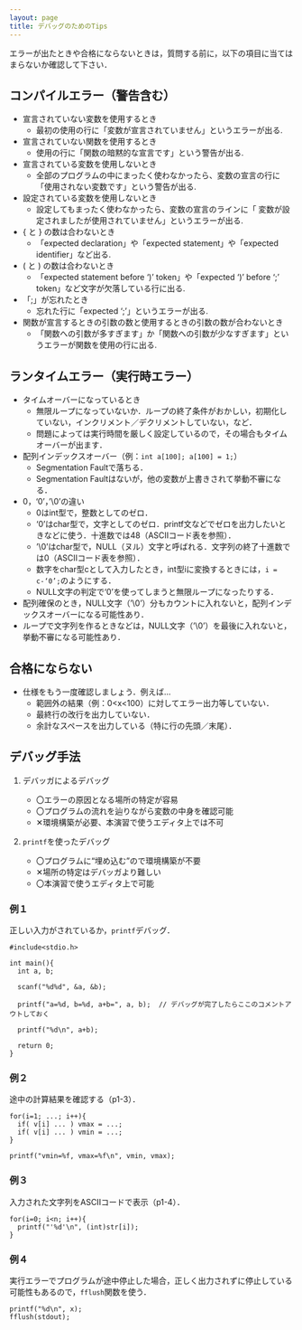 ```yaml
---
layout: page
title: デバッグのためのTips
---
```


エラーが出たときや合格にならないときは，質問する前に，以下の項目に当てはまらないか確認して下さい．

## コンパイルエラー（警告含む）

* 宣言されていない変数を使用するとき
   * 最初の使用の行に「変数が宣言されていません」というエラーが出る.
* 宣言されていない関数を使用するとき
   * 使用の行に「関数の暗黙的な宣言です」という警告が出る.
* 宣言されている変数を使用しないとき
   * 全部のプログラムの中にまったく使わなかったら、変数の宣言の行に「使用されない変数です」という警告が出る.
* 設定されている変数を使用しないとき
   * 設定してもまったく使わなかったら、変数の宣言のラインに「 変数が設定されましたが使用されていません」というエラーが出る.
* { と } の数は合わないとき
   * 「expected declaration」や「expected statement」や「expected identifier」など出る.
* ( と ) の数は合わないとき
   * 「expected statement before ‘)’ token」や「expected ‘)’ before ‘;’ token」など文字が欠落している行に出る.
* 「;」が忘れたとき
   * 忘れた行に「expected ‘;’」というエラーが出る.
* 関数が宣言するときの引数の数と使用するときの引数の数が合わないとき
   * 「関数への引数が多すぎます」か「関数への引数が少なすぎます」というエラーが関数を使用の行に出る.


## ランタイムエラー（実行時エラー）

* タイムオーバーになっているとき
    * 無限ループになっていないか．ループの終了条件がおかしい，初期化していない，インクリメント／デクリメントしていない，など．
    * 問題によっては実行時間を厳しく設定しているので，その場合もタイムオーバーが出ます．
* 配列インデックスオーバー（例：`int a[100]; a[100] = 1;`）
    * Segmentation Faultで落ちる．
    * Segmentation Faultはないが，他の変数が上書きされて挙動不審になる．
* 0，‘0’，’\0’の違い
    * 0はint型で，整数としてのゼロ．
    * ‘0’はchar型で，文字としてのゼロ．printf文などでゼロを出力したいときなどに使う．十進数では48（ASCIIコード表を参照）．
    * ’\0’はchar型で，NULL（ヌル）文字と呼ばれる．文字列の終了十進数では0（ASCIIコード表を参照）．
    * 数字をchar型cとして入力したとき，int型iに変換するときには，`i = c-‘0’;`のようにする．
    * NULL文字の判定で‘0’を使ってしまうと無限ループになったりする．
* 配列確保のとき，NULL文字（’\0’）分もカウントに入れないと，配列インデックスオーバーになる可能性あり．
* ループで文字列を作るときなどは，NULL文字（’\0’）を最後に入れないと，挙動不審になる可能性あり．


## 合格にならない

* 仕様をもう一度確認しましょう．例えば…
    * 範囲外の結果（例：0<x<100）に対してエラー出力等していない．
    * 最終行の改行を出力していない．
    * 余計なスペースを出力している（特に行の先頭／末尾）．


## デバッグ手法

1. デバッガによるデバッグ
    - 〇エラーの原因となる場所の特定が容易
    - 〇プログラムの流れを辿りながら変数の中身を確認可能
    - ✕環境構築が必要、本演習で使うエディタ上では不可

2. `printf`を使ったデバッグ
    - 〇プログラムに“埋め込む”ので環境構築が不要
    - ✕場所の特定はデバッガより難しい
    - 〇本演習で使うエディタ上で可能

### 例１

正しい入力がされているか，`printf`デバッグ．

```
#include<stdio.h>

int main(){
  int a, b;

  scanf("%d%d", &a, &b);
  
  printf("a=%d, b=%d, a+b=", a, b);  // デバッグが完了したらここのコメントアウトしておく
  
  printf("%d\n", a+b);

  return 0;
}
```

### 例２

途中の計算結果を確認する（p1-3）．

```
for(i=1; ...; i++){
  if( v[i] ... ) vmax = ...;
  if( v[i] ... ) vmin = ...; 
}

printf("vmin=%f, vmax=%f\n", vmin, vmax);
```

### 例３

入力された文字列をASCIIコードで表示（p1-4）．

```
for(i=0; i<n; i++){
  printf("'%d'\n", (int)str[i]);
}
```

### 例４

実行エラーでプログラムが途中停止した場合，正しく出力されずに停止している可能性もあるので，`fflush`関数を使う．

```
printf("%d\n", x);
fflush(stdout);
```
